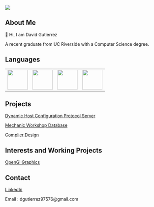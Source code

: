 ![](https://komarev.com/ghpvc/?username=dguti97576&color=green)

<h2> About Me </h2>
👋 Hi, I am David Gutierrez 
 <p>A recent graduate from UC Riverside with a Computer Science degree.  </p>

<h2> Languages </h2>
<table>
<tbody>
  <td> 
    <img height=65px src="https://isocpp.org/assets/images/cpp_logo.png"> 
  </td>
  <td> 
    <img height=65px src="https://img.icons8.com/color/2x/python.png"> 
  </td>
  <td> 
    <img height=65px src="https://img.icons8.com/color/2x/javascript.png"> 
  </td>
  <td> 
    <img height=65px src = "https://upload.wikimedia.org/wikipedia/commons/1/19/C_Logo.png">
  </td>

</tbody>
</table>

<h2> Projects </h2>

 
<p> <a href = "https://github.com/dguti97576/DHCP/" >
Dynamic Host Configuration Protocol Server
</a></p>

<p> <a href = "https://github.com/dguti97576/Mechanic-Workshop-Database" >
Mechanic Workshop Database
</a></p>

<p> <a href = "https://github.com/dguti97576/Complier_Design" >
Complier Design
</a></p>

<h2>Interests and Working Projects</h2>
<p> <a href = "https://github.com/dguti97576/OpenGL_tutorial" >
OpenGl Graphics
</a></p>

<!---
<p> <a href = "https://github.com/dguti97576/MLOps" >
Machine Learning Operations
</a></p>
--->

<h2> Contact </h2>
<p><a href = "https://www.linkedin.com/in/david-gutierrez-g/">
 LinkedIn
 </a></p>
<p> Email : dgutierrez97576@gmail.com </p>



<!---
dguti97576/dguti97576 is a ✨ special ✨ repository because its `README.md` (this file) appears on your GitHub profile.
You can click the Preview link to take a look at your changes.
--->
